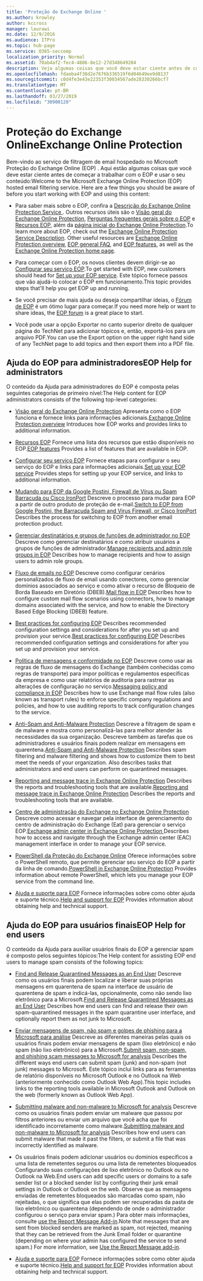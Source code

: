 ```yaml
---
title: 'Proteção do Exchange Online '
ms.author: krowley
author: kccross
manager: laurawi
ms.date: 12/9/2016
ms.audience: ITPro
ms.topic: hub-page
ms.service: O365-seccomp
localization_priority: Normal
ms.assetid: 70ab4af2-fec4-4886-8e12-27d348649204
description: Veja algumas coisas que você deve estar ciente antes de começar a trabalhar com o EOP.
ms.openlocfilehash: fdaeba4f38d2e7676b336519f6d04649ee9d8137
ms.sourcegitcommit: c0d4fe3e43e22353f30034567ade28330266bcf7
ms.translationtype: MT
ms.contentlocale: pt-BR
ms.lasthandoff: 03/27/2019
ms.locfileid: "30900120"
---
```

# <a name="exchange-online-protection"></a><span data-ttu-id="87093-103">Proteção do Exchange Online</span><span class="sxs-lookup"><span data-stu-id="87093-103">Exchange Online Protection</span></span> 

<span data-ttu-id="87093-p101">Bem-vindo ao serviço de filtragem de email hospedado no Microsoft Proteção do Exchange Online (EOP) . Aqui estão algumas coisas que você deve estar ciente antes de começar a trabalhar com o EOP e usar o seu conteúdo:</span><span class="sxs-lookup"><span data-stu-id="87093-p101">Welcome to the Microsoft Exchange Online Protection (EOP) hosted email filtering service. Here are a few things you should be aware of before you start working with EOP and using this content:</span></span>
  
- <span data-ttu-id="87093-p102">Para saber mais sobre o EOP, confira a [Descrição do Exchange Online Protection Service ](https://go.microsoft.com/fwlink/p/?LinkId=320619). Outros recursos úteis são o [Visão geral do Exchange Online Protection](exchange-online-protection-overview.md), [Perguntas frequentes gerais sobre o EOP](eop-general-faq.md) e [Recursos EOP](eop-features.md), além da [página inicial do Exchange Online Protection](https://go.microsoft.com/fwlink/?LinkId=279912).</span><span class="sxs-lookup"><span data-stu-id="87093-p102">To learn more about EOP, check out the [Exchange Online Protection Service Description](https://go.microsoft.com/fwlink/p/?LinkId=320619). Other useful resources are [Exchange Online Protection overview](exchange-online-protection-overview.md), [EOP general FAQ](eop-general-faq.md), and [EOP features](eop-features.md), as well as the [Exchange Online Protection home page](https://go.microsoft.com/fwlink/?LinkId=279912).</span></span>
    
- <span data-ttu-id="87093-108">Para começar com o EOP, os novos clientes devem dirigir-se ao [Configurar seu serviço EOP](set-up-your-eop-service.md).</span><span class="sxs-lookup"><span data-stu-id="87093-108">To get started with EOP, new customers should head for [Set up your EOP service](set-up-your-eop-service.md).</span></span> <span data-ttu-id="87093-109">Este tópico fornece passos que vão ajudá-lo colocar o EOP em funcionamento.</span><span class="sxs-lookup"><span data-stu-id="87093-109">This topic provides steps that'll help you get EOP up and running.</span></span> 
    
- <span data-ttu-id="87093-110">Se você precisar de mais ajuda ou deseja compartilhar ideias, o [Fórum de EOP](https://go.microsoft.com/fwlink/?LinkId=285351) é um ótimo lugar para começar.</span><span class="sxs-lookup"><span data-stu-id="87093-110">If you need more help or want to share ideas, the [EOP forum](https://go.microsoft.com/fwlink/?LinkId=285351) is a great place to start.</span></span> 
    
- <span data-ttu-id="87093-111">Você pode usar a opção Exportar no canto superior direito de qualquer página do TechNet para adicionar tópicos e, então, exportá-los para um arquivo PDF.</span><span class="sxs-lookup"><span data-stu-id="87093-111">You can use the Export option on the upper right hand side of any TechNet page to add topics and then export them into a PDF file.</span></span> 
    
## <a name="eop-help-for-administrators"></a><span data-ttu-id="87093-112">Ajuda do EOP para administradores</span><span class="sxs-lookup"><span data-stu-id="87093-112">EOP Help for administrators</span></span>

<span data-ttu-id="87093-113">O conteúdo da Ajuda para administradores do EOP é composta pelas seguintes categorias de primeiro nível:</span><span class="sxs-lookup"><span data-stu-id="87093-113">The Help content for EOP administrators consists of the following top-level categories:</span></span>
  
- <span data-ttu-id="87093-114">[Visão geral do Exchange Online Protection](exchange-online-protection-overview.md) Apresenta como o EOP funciona e fornece links para informações adicionais.</span><span class="sxs-lookup"><span data-stu-id="87093-114">[Exchange Online Protection overview](exchange-online-protection-overview.md) Introduces how EOP works and provides links to additional information.</span></span> 
    
- <span data-ttu-id="87093-115">[Recursos EOP](eop-features.md) Fornece uma lista dos recursos que estão disponíveis no EOP.</span><span class="sxs-lookup"><span data-stu-id="87093-115">[EOP features](eop-features.md) Provides a list of features that are available in EOP.</span></span> 
    
- <span data-ttu-id="87093-116">[Configurar seu serviço EOP](set-up-your-eop-service.md) Fornece etapas para configurar o seu serviço do EOP e links para informações adicionais.</span><span class="sxs-lookup"><span data-stu-id="87093-116">[Set up your EOP service](set-up-your-eop-service.md) Provides steps for setting up your EOP service, and links to additional information.</span></span> 
    
- <span data-ttu-id="87093-117">[Mudando para EOP da Google Postini, Firewall de Vírus ou Spam Barracuda ou Cisco IronPort](switch-to-eop-from-google-postini-the-barracuda-spam-and-virus-firewall-or-cisco.md) Descreve o processo para mudar para EOP a partir de outro produto de proteção de e-mail.</span><span class="sxs-lookup"><span data-stu-id="87093-117">[Switch to EOP from Google Postini, the Barracuda Spam and Virus Firewall, or Cisco IronPort](switch-to-eop-from-google-postini-the-barracuda-spam-and-virus-firewall-or-cisco.md) Describes the process for switching to EOP from another email protection product.</span></span> 
    
- <span data-ttu-id="87093-118">[Gerenciar destinatários e grupos de funções de administrador no EOP](manage-recipients-and-admin-role-groups-in-eop.md) Descreve como gerenciar destinatários e como atribuir usuários a grupos de funções de administrador.</span><span class="sxs-lookup"><span data-stu-id="87093-118">[Manage recipients and admin role groups in EOP](manage-recipients-and-admin-role-groups-in-eop.md) Describes how to manage recipients and how to assign users to admin role groups.</span></span> 
    
- <span data-ttu-id="87093-119">[Fluxo de emails no EOP](mail-flow-in-eop.md) Descreve como configurar cenários personalizados de fluxo de email usando conectores, como gerenciar domínios associados ao serviço e como ativar o recurso de Bloqueio de Borda Baseado em Diretório (DBEB).</span><span class="sxs-lookup"><span data-stu-id="87093-119">[Mail flow in EOP](mail-flow-in-eop.md) Describes how to configure custom mail flow scenarios using connectors, how to manage domains associated with the service, and how to enable the Directory Based Edge Blocking (DBEB) feature.</span></span> 
    
- <span data-ttu-id="87093-120">[Best practices for configuring EOP](best-practices-for-configuring-eop.md) Describes recommended configuration settings and considerations for after you set up and provision your service.</span><span class="sxs-lookup"><span data-stu-id="87093-120">[Best practices for configuring EOP](best-practices-for-configuring-eop.md) Describes recommended configuration settings and considerations for after you set up and provision your service.</span></span> 
    
- <span data-ttu-id="87093-121">[Política de mensagens e conformidade no EOP](messaging-policy-and-compliance-in-eop.md) Descreve como usar as regras de fluxo de mensagens do Exchange (também conhecidas como regras de transporte) para impor políticas e regulamentos específicas da empresa e como usar relatórios de auditoria para rastrear as alterações de configuração no serviço.</span><span class="sxs-lookup"><span data-stu-id="87093-121">[Messaging policy and compliance in EOP](messaging-policy-and-compliance-in-eop.md) Describes how to use Exchange mail flow rules (also known as transport rules) to enforce specific company regulations and policies, and how to use auditing reports to track configuration changes to the service.</span></span> 
    
- <span data-ttu-id="87093-p104">[Anti-Spam and Anti-Malware Protection](http://technet.microsoft.com/library/93c6c227-7442-4293-b64d-ec8f15c928db.aspx) Descreve a filtragem de spam e de malware e mostra como personalizá-las para melhor atender às necessidades da sua organização. Descreve também as tarefas que os administradores e usuários finais podem realizar em mensagens em quarentena.</span><span class="sxs-lookup"><span data-stu-id="87093-p104">[Anti-Spam and Anti-Malware Protection](http://technet.microsoft.com/library/93c6c227-7442-4293-b64d-ec8f15c928db.aspx) Describes spam filtering and malware filtering and shows how to customize them to best meet the needs of your organization. Also describes tasks that administrators and end users can perform on quarantined messages.</span></span> 
    
- <span data-ttu-id="87093-124">[Reporting and message trace in Exchange Online Protection](reporting-and-message-trace-in-exchange-online-protection.md) Describes the reports and troubleshooting tools that are available.</span><span class="sxs-lookup"><span data-stu-id="87093-124">[Reporting and message trace in Exchange Online Protection](reporting-and-message-trace-in-exchange-online-protection.md) Describes the reports and troubleshooting tools that are available.</span></span> 
    
- <span data-ttu-id="87093-125">[Centro de administração do Exchange no Exchange Online Protection](../exchange-admin-center-in-exchange-online-protection-eop.md) Descreve como acessar e navegar pela interface de gerenciamento do centro de administração do Exchange (Eat) para gerenciar o serviço EOP.</span><span class="sxs-lookup"><span data-stu-id="87093-125">[Exchange admin center in Exchange Online Protection ](../exchange-admin-center-in-exchange-online-protection-eop.md) Describes how to access and navigate through the Exchange admin center (EAC) management interface in order to manage your EOP service.</span></span> 
    
- <span data-ttu-id="87093-126">[PowerShell da Proteção do Exchange Online](http://technet.microsoft.com/library/f7918a88-774a-405e-945b-bc2f5ee9f748.aspx) Oferece informações sobre o PowerShell remoto, que permite gerenciar seu serviço do EOP a partir da linha de comando.</span><span class="sxs-lookup"><span data-stu-id="87093-126">[PowerShell in Exchange Online Protection](http://technet.microsoft.com/library/f7918a88-774a-405e-945b-bc2f5ee9f748.aspx) Provides information about remote PowerShell, which lets you manage your EOP service from the command line.</span></span> 
    
- <span data-ttu-id="87093-127">[Ajuda e suporte para EOP](help-and-support-for-eop.md) Fornece informações sobre como obter ajuda e suporte técnico.</span><span class="sxs-lookup"><span data-stu-id="87093-127">[Help and support for EOP](help-and-support-for-eop.md) Provides information about obtaining help and technical support.</span></span> 
    
## <a name="eop-help-for-end-users"></a><span data-ttu-id="87093-128">Ajuda do EOP para usuários finais</span><span class="sxs-lookup"><span data-stu-id="87093-128">EOP Help for end users</span></span>
<span data-ttu-id="87093-129"><a name="sectionSection1"> </a></span><span class="sxs-lookup"><span data-stu-id="87093-129"></span></span>

<span data-ttu-id="87093-130">O conteúdo da Ajuda para auxiliar usuários finais do EOP a gerenciar spam é composto pelos seguintes tópicos:</span><span class="sxs-lookup"><span data-stu-id="87093-130">The Help content for assisting EOP end users to manage spam consists of the following topics:</span></span>
  
- <span data-ttu-id="87093-131">[Find and Release Quarantined Messages as an End User](http://technet.microsoft.com/library/e439b560-827a-4807-abd3-6b861c1ff786.aspx) Descreve como os usuários finais podem localizar e liberar suas próprias mensagens em quarentena de spam na interface de usuário de quarentena de spam e indicá-las, opcionalmente, como não sendo lixo eletrônico para a Microsoft.</span><span class="sxs-lookup"><span data-stu-id="87093-131">[Find and Release Quarantined Messages as an End User](http://technet.microsoft.com/library/e439b560-827a-4807-abd3-6b861c1ff786.aspx) Describes how end users can find and release their own spam-quarantined messages in the spam quarantine user interface, and optionally report them as not junk to Microsoft.</span></span> 
        
- <span data-ttu-id="87093-132">[Enviar mensagens de spam, não spam e golpes de phishing para a Microsoft para análise](../submit-spam-non-spam-and-phishing-scam-messages-to-microsoft-for-analysis.md) Descreve as diferentes maneiras pelas quais os usuários finais podem enviar mensagens de spam (lixo eletrônico) e não spam (não lixo eletrônico) para a Microsoft.</span><span class="sxs-lookup"><span data-stu-id="87093-132">[Submit spam, non-spam, and phishing scam messages to Microsoft for analysis](../submit-spam-non-spam-and-phishing-scam-messages-to-microsoft-for-analysis.md) Describes the different ways end users can submit spam (junk) and non-spam (not junk) messages to Microsoft.</span></span> <span data-ttu-id="87093-133">Este tópico inclui links para as ferramentas de relatório disponíveis no Microsoft Outlook e no Outlook na Web (anteriormente conhecido como Outlook Web App).</span><span class="sxs-lookup"><span data-stu-id="87093-133">This topic includes links to the reporting tools available in Microsoft Outlook and Outlook on the web (formerly known as Outlook Web App).</span></span> 
    
- <span data-ttu-id="87093-134">[Submitting malware and non-malware to Microsoft for analysis](../submitting-malware-and-non-malware-to-microsoft-for-analysis.md) Descreve como os usuários finais podem enviar um malware que passou por filtros anteriores ou enviar um arquivo que você acha que foi identificado incorretamente como malware.</span><span class="sxs-lookup"><span data-stu-id="87093-134">[Submitting malware and non-malware to Microsoft for analysis](../submitting-malware-and-non-malware-to-microsoft-for-analysis.md) Describes how end users can submit malware that made it past the filters, or submit a file that was incorrectly identified as malware.</span></span> 
    
- <span data-ttu-id="87093-135">Os usuários finais podem adicionar usuários ou domínios específicos a uma lista de remetentes seguros ou uma lista de remetentes bloqueados Configurando suas configurações de lixo eletrônico no Outlook ou no Outlook na Web.</span><span class="sxs-lookup"><span data-stu-id="87093-135">End users can add specific users or domains to a safe sender list or a blocked sender list by configuring their junk email settings in Outlook or Outlook on the web.</span></span> <span data-ttu-id="87093-136">Observe que as mensagens enviadas de remetentes bloqueados são marcadas como spam, não rejeitadas, o que significa que elas podem ser recuperadas da pasta de lixo eletrônico ou quarentena (dependendo de onde o administrador configurou o serviço para enviar spam.) Para obter mais informações, consulte [use the Report Message Add-in](https://support.office.com/article/addin-b5caa9f1-cdf3-4443-af8c-ff724ea719d2).</span><span class="sxs-lookup"><span data-stu-id="87093-136">Note that messages that are sent from blocked senders are marked as spam, not rejected, meaning that they can be retrieved from the Junk Email folder or quarantine (depending on where your admin has configured the service to send spam.) For more information, see [Use the Report Message add-in](https://support.office.com/article/addin-b5caa9f1-cdf3-4443-af8c-ff724ea719d2).</span></span>
    
- <span data-ttu-id="87093-137">[Ajuda e suporte para EOP](help-and-support-for-eop.md) Fornece informações sobre como obter ajuda e suporte técnico.</span><span class="sxs-lookup"><span data-stu-id="87093-137">[Help and support for EOP](help-and-support-for-eop.md) Provides information about obtaining help and technical support.</span></span> 
    

